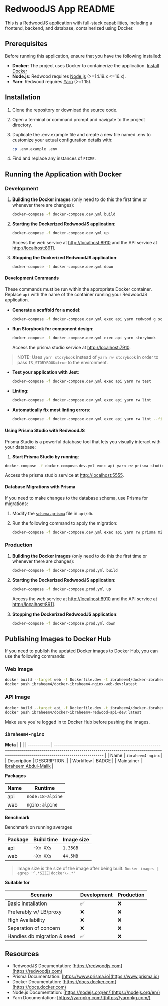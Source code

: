 # RedwoodJS App README

This is a RedwoodJS application with full-stack capabilities, including a frontend, backend, and database, containerized using Docker.

## Prerequisites

Before running this application, ensure that you have the following installed:

- **Docker**: The project uses Docker to containerize the application. [Install Docker](https://docs.docker.com/get-docker/)
- **Node.js**: Redwood requires [Node.js](https://nodejs.org/en/) (>=14.19.x <=16.x).
- **Yarn**: Redwood requires [Yarn](https://yarnpkg.com/) (>=1.15).

## Installation

1. Clone the repository or download the source code.
2. Open a terminal or command prompt and navigate to the project directory.
3. Duplicate the .env.example file and create a new file named .env to customize your actual configuration details with:

   ```bash
   cp .env.example .env
   ```

4. Find and replace any instances of `FIXME`.

## Running the Application with Docker

### Development

1. **Building the Docker images** (only need to do this the first time or whenever there are changes):

   ```bash
   docker-compose -f docker-compose.dev.yml build
   ```

2. **Starting the Dockerized RedwoodJS application**:

   ```bash
   docker-compose -f docker-compose.dev.yml up
   ```

   Access the web service at [http://localhost:8910](http://localhost:8910) and the API service at [http://localhost:8911](http://localhost:8911).

3. **Stopping the Dockerized RedwoodJS application**:

   ```bash
   docker-compose -f docker-compose.dev.yml down
   ```

#### Development Commands

These commands must be run within the appropriate Docker container. Replace `api` with the name of the container running your RedwoodJS application.

- **Generate a scaffold for a model**:

  ```bash
  docker-compose -f docker-compose.dev.yml exec api yarn redwood g scaffold post
  ```

- **Run Storybook for component design**:

  ```bash
  docker-compose -f docker-compose.dev.yml exec api yarn storybook
  ```

   Access the prisma studio service at [http://localhost:7910](http://localhost:7910).

> NOTE: Uses `yarn storybook` instead of `yarn rw storybook` in order to pass `IS_STORYBOOK=true` to the environment.

- **Test your application with Jest**:

  ```bash
  docker-compose -f docker-compose.dev.yml exec api yarn rw test
  ```

- **Linting**:

  ```bash
  docker-compose -f docker-compose.dev.yml exec api yarn rw lint
  ```

- **Automatically fix most linting errors**:

  ```bash
  docker-compose -f docker-compose.dev.yml exec api yarn rw lint --fix
  ```

#### Using Prisma Studio with RedwoodJS

Prisma Studio is a powerful database tool that lets you visually interact with your database:

1. **Start Prisma Studio by running**:

  ```bash
  docker-compose -f docker-compose.dev.yml exec api yarn rw prisma studio
  ```

   Access the prisma studio service at [http://localhost:5555](http://localhost:5555).

#### Database Migrations with Prisma

If you need to make changes to the database schema, use Prisma for migrations:

1. Modify the [`schema.prisma`](api/db/schema.prisma) file in `api/db`.
2. Run the following command to apply the migration:

   ```bash
   docker-compose -f docker-compose.dev.yml exec api yarn rw prisma migrate dev
   ```

### Production

1. **Building the Docker images** (only need to do this the first time or whenever there are changes):

   ```bash
   docker-compose -f docker-compose.prod.yml build
   ```

2. **Starting the Dockerized RedwoodJS application**:

    ```bash
    docker-compose -f docker-compose.prod.yml up
    ```

   Access the web service at [http://localhost:8910](http://localhost:8910) and the API service at [http://localhost:8911](http://localhost:8911).

3. **Stopping the Dockerized RedwoodJS application**:

   ```bash
   docker-compose -f docker-compose.prod.yml down
   ```

## Publishing Images to Docker Hub

   If you need to publish the updated Docker images to Docker Hub, you can use the following commands:

   ### Web Image

   ```bash
   docker build --target web -f Dockerfile.dev -t ibraheem4/docker-ibraheem4-nginx-web-dev:latest .
   docker push ibraheem4/docker-ibraheem4-nginx-web-dev:latest
   ```

   ### API Image

   ```bash
   docker build --target api -f Dockerfile.dev -t ibraheem4/docker-ibraheem4-redwood-api-dev:latest .
   docker push ibraheem4/docker-ibraheem4-redwood-api-dev:latest
   ```

   Make sure you're logged in to Docker Hub before pushing the images.

### `ibraheem4-nginx`

**Meta**
| | |
| ----------- | ------------------------------------------------------------------------------------------------------------------------------------------------------------------------------------ |
| Name | `ibraheem4-nginx` |
| Description | DESCRIPTION. |
| Workflow | BADGE |
| Maintainer | [Ibraheem Abdul-Malik](https://github.com/ibraheme4) |

**Packages**

| Name | Runtime          |
| ---- | ---------------- |
| api  | `node:18-alpine`  |
| web  | `nginx:alpine`   |

**Benchmark**

Benchmark on running averages

| Package | Build time | Image size |
| ------- | ---------- | ---------- |
| api     | `~Xm XXs`  | `1.35GB`    |
| web     | `~Xm XXs`  | `44.5MB`    |

> Image size is the size of the image after being built. `Docker images | egrep '^.*SIZE|docker\-.*' `

**Suitable for**

| Scenario                    | Development | Production |
| --------------------------- | ----------- | ---------- |
| Basic installation          | ✅          | ❌             |
| Preferably w/ LB/proxy      | ❌          | ❌         |
| High Availability           | ❌          | ❌         |
| Separation of concern       | ❌          | ❌         |
| Handles db migration & seed | ✅          | ❌         |

## Resources

- RedwoodJS Documentation: [https://redwoodjs.com](https://redwoodjs.com)
- Prisma Documentation: [https://www.prisma.io](https://www.prisma.io)
- Docker Documentation: [https://docs.docker.com](https://docs.docker.com)
- Node.js Documentation: [https://nodejs.org/en/](https://nodejs.org/en/)
- Yarn Documentation: [https://yarnpkg.com/](https://yarnpkg.com/)

